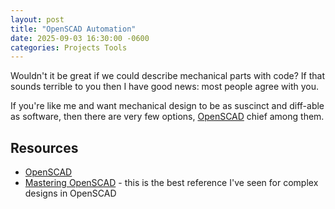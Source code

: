 ```yaml
---
layout: post
title: "OpenSCAD Automation"
date: 2025-09-03 16:30:00 -0600
categories: Projects Tools
---
```


Wouldn't it be great if we could describe mechanical parts with code?
If that sounds terrible to you then I have good news: most people agree with you.

If you're like me and want mechanical design to be as suscinct and diff-able as software, then there are very few options,
[OpenSCAD](https://openscad.org/) chief among them.

<!--more-->



## Resources
- [OpenSCAD](https://openscad.org/)
- [Mastering OpenSCAD](https://mastering-openscad.eu/buch/introduction/) - this is the best reference I've seen for complex designs in OpenSCAD